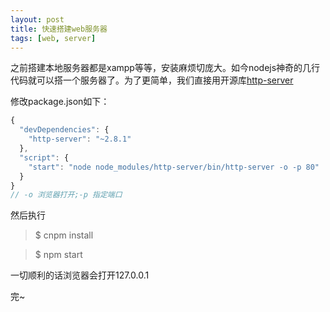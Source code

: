 ```yaml
---
layout: post
title: 快速搭建web服务器
tags: [web, server]
---
```


之前搭建本地服务器都是xampp等等，安装麻烦切庞大。如今nodejs神奇的几行代码就可以搭一个服务器了。为了更简单，我们直接用开源库[http-server](https://www.npmjs.com/package/http-server)

修改package.json如下：

```js
{
  "devDependencies": {
    "http-server": "~2.8.1"
  },
  "script": {
    "start": "node node_modules/http-server/bin/http-server -o -p 80"
  }
}
// -o 浏览器打开;-p 指定端口
```

然后执行 

> $ cnpm install

> $ npm start

一切顺利的话浏览器会打开127.0.0.1  

完~